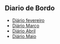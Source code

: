 ## Diario de Bordo

- [Diário fevereiro](./diario_de_bordo/diario_fev.md/)
- [Diário Março](./diario_de_bordo/diario_marco.md)
- [Diário Abril](./diario_de_bordo/diario_abril.md)
- [Diário Maio](./diario_de_bordo/diario_maio.md)
